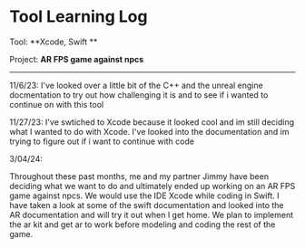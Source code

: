 # Tool Learning Log

Tool: **Xcode, Swift **

Project: **AR FPS game against npcs**

---

11/6/23:
I've looked over a little bit of the C++ and the unreal engine docmentation to try out how challenging it is and to see if i wanted to continue on with this tool

11/27/23:
I've swtiched to Xcode because it looked cool and im still deciding what I wanted to do with Xcode. I've looked into the documentation and im trying to figure out if i want to continue with code

3/04/24:

Throughout these past months, me and my partner Jimmy have been deciding what we want to do and ultimately ended up working on an AR FPS game against npcs. We would use the IDE Xcode while coding in Swift. I have taken a look  at some of the swift documentation and looked into the AR documentation and will try it out when I get home. We plan to implement the ar kit and get ar to work before modeling and coding the rest of the game.


<!-- 
* Links you used today (websites, videos, etc)
* Things you tried, progress you made, etc
* Challenges, a-ha moments, etc
* Questions you still have
* What you're going to try next
-->
